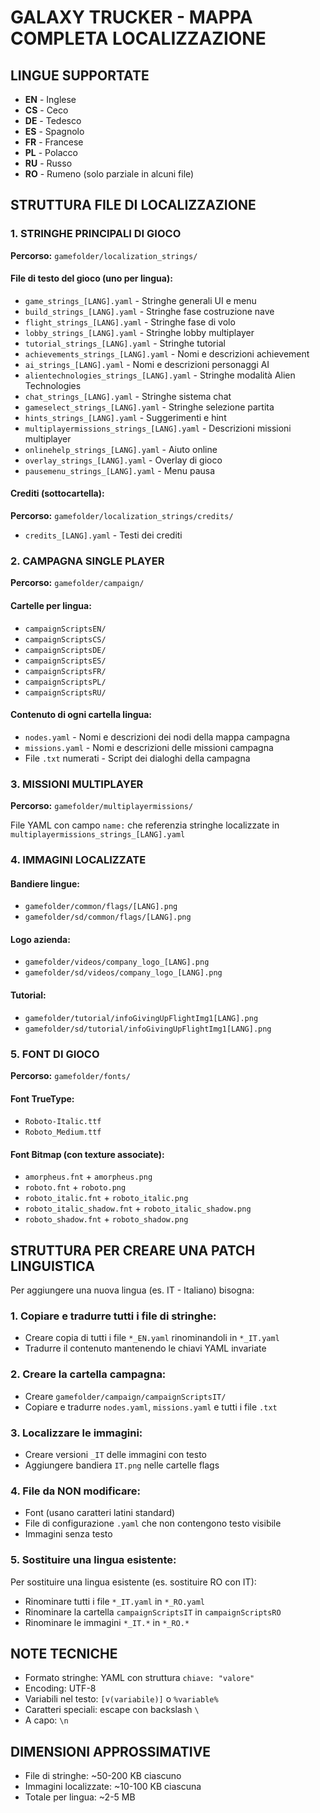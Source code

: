 # GALAXY TRUCKER - MAPPA COMPLETA LOCALIZZAZIONE

## LINGUE SUPPORTATE
- **EN** - Inglese
- **CS** - Ceco
- **DE** - Tedesco
- **ES** - Spagnolo
- **FR** - Francese
- **PL** - Polacco
- **RU** - Russo
- **RO** - Rumeno (solo parziale in alcuni file)

## STRUTTURA FILE DI LOCALIZZAZIONE

### 1. STRINGHE PRINCIPALI DI GIOCO
**Percorso:** `gamefolder/localization_strings/`

#### File di testo del gioco (uno per lingua):
- `game_strings_[LANG].yaml` - Stringhe generali UI e menu
- `build_strings_[LANG].yaml` - Stringhe fase costruzione nave
- `flight_strings_[LANG].yaml` - Stringhe fase di volo
- `lobby_strings_[LANG].yaml` - Stringhe lobby multiplayer
- `tutorial_strings_[LANG].yaml` - Stringhe tutorial
- `achievements_strings_[LANG].yaml` - Nomi e descrizioni achievement
- `ai_strings_[LANG].yaml` - Nomi e descrizioni personaggi AI
- `alientechnologies_strings_[LANG].yaml` - Stringhe modalità Alien Technologies
- `chat_strings_[LANG].yaml` - Stringhe sistema chat
- `gameselect_strings_[LANG].yaml` - Stringhe selezione partita
- `hints_strings_[LANG].yaml` - Suggerimenti e hint
- `multiplayermissions_strings_[LANG].yaml` - Descrizioni missioni multiplayer
- `onlinehelp_strings_[LANG].yaml` - Aiuto online
- `overlay_strings_[LANG].yaml` - Overlay di gioco
- `pausemenu_strings_[LANG].yaml` - Menu pausa

#### Crediti (sottocartella):
**Percorso:** `gamefolder/localization_strings/credits/`
- `credits_[LANG].yaml` - Testi dei crediti

### 2. CAMPAGNA SINGLE PLAYER
**Percorso:** `gamefolder/campaign/`

#### Cartelle per lingua:
- `campaignScriptsEN/`
- `campaignScriptsCS/`
- `campaignScriptsDE/`
- `campaignScriptsES/`
- `campaignScriptsFR/`
- `campaignScriptsPL/`
- `campaignScriptsRU/`

#### Contenuto di ogni cartella lingua:
- `nodes.yaml` - Nomi e descrizioni dei nodi della mappa campagna
- `missions.yaml` - Nomi e descrizioni delle missioni campagna
- File `.txt` numerati - Script dei dialoghi della campagna

### 3. MISSIONI MULTIPLAYER
**Percorso:** `gamefolder/multiplayermissions/`

File YAML con campo `name:` che referenzia stringhe localizzate in `multiplayermissions_strings_[LANG].yaml`

### 4. IMMAGINI LOCALIZZATE

#### Bandiere lingue:
- `gamefolder/common/flags/[LANG].png`
- `gamefolder/sd/common/flags/[LANG].png`

#### Logo azienda:
- `gamefolder/videos/company_logo_[LANG].png`
- `gamefolder/sd/videos/company_logo_[LANG].png`

#### Tutorial:
- `gamefolder/tutorial/infoGivingUpFlightImg1[LANG].png`
- `gamefolder/sd/tutorial/infoGivingUpFlightImg1[LANG].png`

### 5. FONT DI GIOCO
**Percorso:** `gamefolder/fonts/`

#### Font TrueType:
- `Roboto-Italic.ttf`
- `Roboto_Medium.ttf`

#### Font Bitmap (con texture associate):
- `amorpheus.fnt` + `amorpheus.png`
- `roboto.fnt` + `roboto.png`
- `roboto_italic.fnt` + `roboto_italic.png`  
- `roboto_italic_shadow.fnt` + `roboto_italic_shadow.png`
- `roboto_shadow.fnt` + `roboto_shadow.png`

## STRUTTURA PER CREARE UNA PATCH LINGUISTICA

Per aggiungere una nuova lingua (es. IT - Italiano) bisogna:

### 1. Copiare e tradurre tutti i file di stringhe:
- Creare copia di tutti i file `*_EN.yaml` rinominandoli in `*_IT.yaml`
- Tradurre il contenuto mantenendo le chiavi YAML invariate

### 2. Creare la cartella campagna:
- Creare `gamefolder/campaign/campaignScriptsIT/`
- Copiare e tradurre `nodes.yaml`, `missions.yaml` e tutti i file `.txt`

### 3. Localizzare le immagini:
- Creare versioni `_IT` delle immagini con testo
- Aggiungere bandiera `IT.png` nelle cartelle flags

### 4. File da NON modificare:
- Font (usano caratteri latini standard)
- File di configurazione `.yaml` che non contengono testo visibile
- Immagini senza testo

### 5. Sostituire una lingua esistente:
Per sostituire una lingua esistente (es. sostituire RO con IT):
- Rinominare tutti i file `*_IT.yaml` in `*_RO.yaml`
- Rinominare la cartella `campaignScriptsIT` in `campaignScriptsRO`
- Rinominare le immagini `*_IT.*` in `*_RO.*`

## NOTE TECNICHE
- Formato stringhe: YAML con struttura `chiave: "valore"`
- Encoding: UTF-8
- Variabili nel testo: `[v(variabile)]` o `%variable%`
- Caratteri speciali: escape con backslash `\`
- A capo: `\n`

## DIMENSIONI APPROSSIMATIVE
- File di stringhe: ~50-200 KB ciascuno
- Immagini localizzate: ~10-100 KB ciascuna
- Totale per lingua: ~2-5 MB